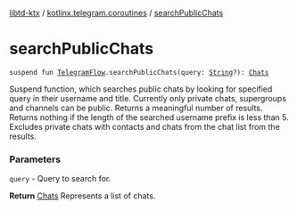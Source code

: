 [libtd-ktx](../index.md) / [kotlinx.telegram.coroutines](index.md) / [searchPublicChats](./search-public-chats.md)

# searchPublicChats

`suspend fun `[`TelegramFlow`](../kotlinx.telegram.core/-telegram-flow/index.md)`.searchPublicChats(query: `[`String`](https://kotlinlang.org/api/latest/jvm/stdlib/kotlin/-string/index.html)`?): `[`Chats`](https://tdlibx.github.io/td/docs/org/drinkless/td/libcore/telegram/TdApi/Chats.html)

Suspend function, which searches public chats by looking for specified query in their username
and title. Currently only private chats, supergroups and channels can be public. Returns a
meaningful number of results. Returns nothing if the length of the searched username prefix is less
than 5. Excludes private chats with contacts and chats from the chat list from the results.

### Parameters

`query` - Query to search for.

**Return**
[Chats](https://tdlibx.github.io/td/docs/org/drinkless/td/libcore/telegram/TdApi/Chats.html) Represents a list of chats.

